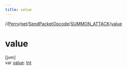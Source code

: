 ```yaml
---
title: value
---
```

//[Perry](../../../../index.html)/[net](../../index.html)/[SendPacketOpcode](../index.html)/[SUMMON_ATTACK](index.html)/[value](value.html)



# value



[jvm]\
var [value](value.html): [Int](https://kotlinlang.org/api/latest/jvm/stdlib/kotlin/-int/index.html)





